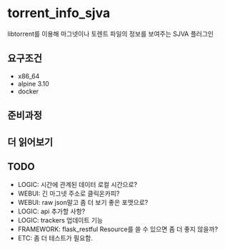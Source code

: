 # torrent_info_sjva

libtorrent를 이용해 마그넷이나 토렌트 파일의 정보를 보여주는 SJVA 플러그인

## 요구조건

- x86_64
- alpine 3.10
- docker

## 준비과정

## 더 읽어보기

## TODO

- LOGIC: 시간에 관계된 데이터 로컬 시간으로?
- WEBUI: 긴 마그넷 주소로 클릭온카피?
- WEBUI: raw json말고 좀 더 보기 좋은 포맷으로?
- LOGIC: api 추가할 사항? 
- LOGIC: trackers 업데이트 기능
- FRAMEWORK: flask_restful Resource를 쓸 수 있으면 좀 더 좋지 않을까?
- ETC: 좀 더 테스트가 필요함.
